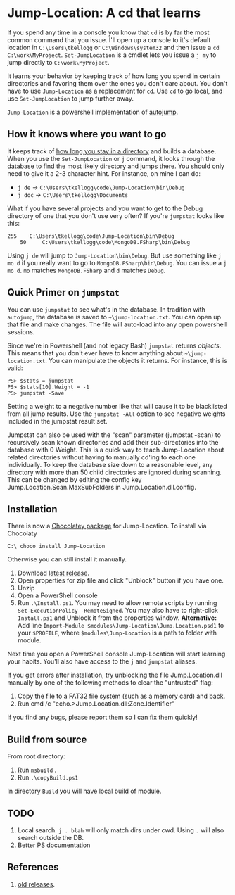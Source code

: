 Jump-Location: A cd that learns
=====================

If you spend any time in a console you know that `cd` is by far the most
common command that you issue. I'll open up a console to it's default location
in `C:\Users\tkellogg` or `C:\Windows\system32` and then issue a `cd C:\work\MyProject`. 
`Set-JumpLocation` is a cmdlet lets you issue a `j my` to jump 
directly to `C:\work\MyProject`. 

It learns your behavior by keeping track of how long you spend in certain
directories and favoring them over the ones you don't care about.  You don't 
have to use `Jump-Location` as a replacement for `cd`. Use `cd`	to go local, and 
use `Set-JumpLocation` to jump further away.

`Jump-Location` is a powershell implementation of [autojump][1].


How it knows where you want to go
---------------------------------

It keeps track of [how long you stay in a directory][2] and builds a database.
When you use the `Set-JumpLocation` or `j` command, it looks through the database
to find the most likely directory and jumps there. You should only need to
give it a 2-3 character hint. For instance, on mine I can do:

* `j de` -> `C:\Users\tkellogg\code\Jump-Location\bin\Debug`
* `j doc` -> `C:\Users\tkellogg\Documents`

What if you have several projects and you want to get to the Debug directory
of one that you don't use very often? If you're `jumpstat` looks like this:

    255    C:\Users\tkellogg\code\Jump-Location\bin\Debug
		50     C:\Users\tkellogg\code\MongoDB.FSharp\bin\Debug

Using `j de` will jump to `Jump-Location\bin\Debug`. But use something like
`j mo d` if you really want to go to `MongoDB.FSharp\bin\Debug`. You can 
issue a `j mo d`. `mo` matches `MongoDB.FSharp` and `d` matches `Debug`.


Quick Primer on `jumpstat`
--------------------------

You can use `jumpstat` to see what's in the database. In tradition with `autojump`,
the database is saved to `~\jump-location.txt`. You can open up that file and
make changes. The file will auto-load into any open powershell sessions.

Since we're in Powershell (and not legacy Bash) `jumpstat` returns _objects_. 
This means that you don't ever have to know anything about `~\jump-location.txt`.
You can manipulate the objects it returns. For instance, this is valid:

```
PS> $stats = jumpstat
PS> $stats[10].Weight = -1
PS> jumpstat -Save
```

Setting a weight to a negative number like that will cause it to be blacklisted
from all jump results. Use the `jumpstat -All` option to see negative weights
included in the jumpstat result set.

Jumpstat can also be used with the "scan" parameter (jumpstat -scan) to recursively
scan known directories and add their sub-directories into the database with 0
Weight. This is a quick way to teach Jump-Location about related directories
without having to manually cd'ing to each one individually. To keep the database
size down to a reasonable level, any directory with more than 50 child directories
are ignored during scanning. This can be changed by editing the config key
Jump.Location.Scan.MaxSubFolders in Jump.Location.dll.config.


Installation
------------

There is now a [Chocolatey package][6] for Jump-Location. To install via Chocolaty

```
C:\ choco install Jump-Location
```

Otherwise you can still install it manually.

1. Download [latest release][5].
2. Open properties for zip file and click "Unblock" button if you have one.
3. Unzip 
4. Open a PowerShell console
5. Run `.\Install.ps1`. You may need to allow remote scripts by running 
`Set-ExecutionPolicy -RemoteSigned`. You may also have to right-click `Install.ps1`
and Unblock it from the properties window. 
**Alternative:**
Add line `Import-Module $modules\Jump-Location\Jump.Location.psd1` to your `$PROFILE`,
where `$modules\Jump-Location` is a path to folder with module.

Next time you open a PowerShell console Jump-Location will start learning 
your habits. You'll also have access to the `j` and `jumpstat` aliases.

If you get errors after installation, try unblocking the file Jump.Location.dll manually by
one of the following methods to clear the "untrusted" flag:
1. Copy the file to a FAT32 file system (such as a memory card) and back.
2. Run cmd /c "echo.>Jump.Location.dll:Zone.Identifier"

If you find any bugs, please report them so I can fix them quickly!

Build from source
-----------------
From root directory:

1. Run `msbuild` .
2. Run `.\copyBuild.ps1`

In directory `Build` you will have local build of module.

TODO
----------
1. Local search. `j . blah` will only match dirs under cwd. Using `.` will also search outside the DB.
2. Better PS documentation

References
----------
1. [old releases][4].

 [1]: https://github.com/joelthelion/autojump
 [2]: http://stackoverflow.com/a/11813545/503826
 [3]: http://blogs.msdn.com/b/powershell/archive/2009/07/15/final-approved-verb-list-for-windows-powershell-2-0.aspx
 [4]: https://github.com/tkellogg/Jump-Location/downloads
 [5]: https://sourceforge.net/projects/jumplocation/files/latest/download
 [6]: https://chocolatey.org/packages/Jump-Location
 [7]: http://social.technet.microsoft.com/wiki/contents/articles/21016.how-to-install-windows-powershell-4-0.aspx

